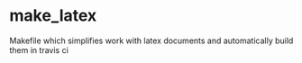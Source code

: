 # make_latex
Makefile which simplifies work with latex documents and automatically build them in travis ci
